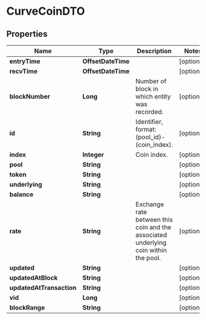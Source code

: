 

# CurveCoinDTO


## Properties

| Name | Type | Description | Notes |
|------------ | ------------- | ------------- | -------------|
|**entryTime** | **OffsetDateTime** |  |  [optional] |
|**recvTime** | **OffsetDateTime** |  |  [optional] |
|**blockNumber** | **Long** | Number of block in which entity was recorded. |  [optional] |
|**id** | **String** | Identifier, format: (pool_id)-(coin_index). |  [optional] |
|**index** | **Integer** | Coin index. |  [optional] |
|**pool** | **String** |  |  [optional] |
|**token** | **String** |  |  [optional] |
|**underlying** | **String** |  |  [optional] |
|**balance** | **String** |  |  [optional] |
|**rate** | **String** | Exchange rate between this coin and the associated underlying coin within the pool. |  [optional] |
|**updated** | **String** |  |  [optional] |
|**updatedAtBlock** | **String** |  |  [optional] |
|**updatedAtTransaction** | **String** |  |  [optional] |
|**vid** | **Long** |  |  [optional] |
|**blockRange** | **String** |  |  [optional] |



